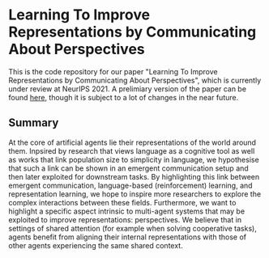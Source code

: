 # Learning To Improve Representations by Communicating About Perspectives

This is the code repository for our paper "Learning To Improve Representations by Communicating About Perspectives", which is currently under review at NeurIPS 2021. A prelimiary version of the paper can be found [here](https://drive.google.com/file/d/12jiAi9Xqq04RYj-vWK_z2wapRaOaQdqO/view?usp=sharing), though it is subject to a lot of changes in the near future.

## Summary
At the core of artificial agents lie their representations of the world around them. Inpsired by research that views language as a cognitive tool as well as works that link population size to simplicity in language, we hypothesise that such a link can be shown in an emergent communication setup and then later exploited for downstream tasks. By highlighting this link between emergent communication, language-based (reinforcement) learning, and representation learning, we hope to inspire more researchers to explore the complex interactions between these fields. Furthermore, we want to highlight a specific aspect intrinsic to multi-agent systems that may be exploited to improve representations: perspectives. We believe that in settings of shared attention (for example when solving cooperative tasks), agents benefit from aligning their internal representations with those of other agents experiencing the same shared context.

